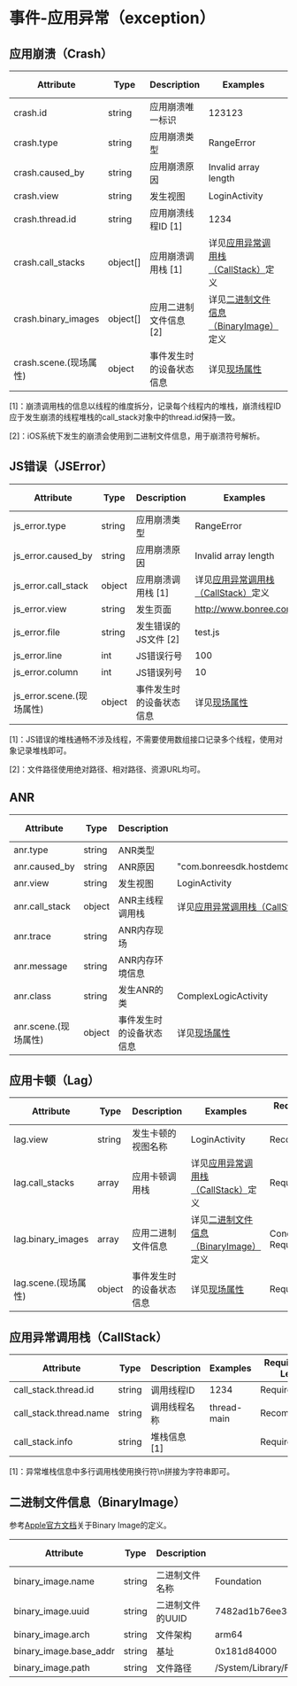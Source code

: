 
# 事件-应用异常（exception）

## 应用崩溃（Crash）

| Attribute | Type | Description | Examples | Requirement Level |
| -- | -- | -- | -- | -- |
| crash.id | string | 应用崩溃唯一标识 | 123123 | Required |
| crash.type | string | 应用崩溃类型 | RangeError | Required |
| crash.caused_by | string | 应用崩溃原因 | Invalid array length | Required |
| crash.view | string | 发生视图 | LoginActivity | Required |
| crash.thread.id | string | 应用崩溃线程ID [1] | 1234 | Required |
| crash.call_stacks | object[] | 应用崩溃调用栈 [1] | 详见[应用异常调用栈（CallStack）](#应用异常调用栈callstack)定义 | Required |
| crash.binary_images | object[] | 应用二进制文件信息 [2] | 详见[二进制文件信息（BinaryImage）](#二进制文件信息binaryimage)定义 | Conditionally Required |
| crash.scene.(现场属性) | object | 事件发生时的设备状态信息 | 详见[现场属性](./event_common.md) | Required |

[1]：崩溃调用栈的信息以线程的维度拆分，记录每个线程内的堆栈，崩溃线程ID应于发生崩溃的线程堆栈的call_stack对象中的thread.id保持一致。

[2]：iOS系统下发生的崩溃会使用到二进制文件信息，用于崩溃符号解析。

## JS错误（JSError）

| Attribute | Type | Description | Examples | Requirement Level |
| -- | -- | -- | -- | -- |
| js_error.type | string | 应用崩溃类型 | RangeError | Required |
| js_error.caused_by | string | 应用崩溃原因 | Invalid array length | Required |
| js_error.call_stack | object | 应用崩溃调用栈 [1] | 详见[应用异常调用栈（CallStack）](#应用异常调用栈callstack)定义 | Required |
| js_error.view | string | 发生页面 | http://www.bonree.com | Required |
| js_error.file | string | 发生错误的JS文件 [2] | test.js | Required |
| js_error.line | int | JS错误行号 | 100 | Required |
| js_error.column | int | JS错误列号 | 10 | Required |
| js_error.scene.(现场属性) | object | 事件发生时的设备状态信息 | 详见[现场属性](./event_common.md) | Required |

[1]：JS错误的堆栈通畅不涉及线程，不需要使用数组接口记录多个线程，使用对象记录堆栈即可。

[2]：文件路径使用绝对路径、相对路径、资源URL均可。

## ANR

| Attribute | Type | Description | Examples | Requirement Level |
| -- | -- | -- | -- | -- |
| anr.type | string | ANR类型 | | Recommended |
| anr.caused_by | string | ANR原因 | "com.bonreesdk.hostdemo.business.lags.ComplexLogicActivity.resetArray(ComplexLogicActivity.java:28)" | Required |
| anr.view | string | 发生视图 | LoginActivity | Required |
| anr.call_stack | object | ANR主线程调用栈 | 详见[应用异常调用栈（CallStack）](#应用异常调用栈callstack)定义 | Required |
| anr.trace | string | ANR内存现场 | | Required |
| anr.message | string | ANR内存环境信息 | | Recommended |
| anr.class | string | 发生ANR的类 | ComplexLogicActivity | Required |
| anr.scene.(现场属性) | object | 事件发生时的设备状态信息 | 详见[现场属性](./event_common.md) | Required |

## 应用卡顿（Lag）

| Attribute | Type | Description | Examples | Requirement Level |
| -- | -- | -- | -- | -- |
| lag.view | string | 发生卡顿的视图名称 | LoginActivity | Recommended |
| lag.call_stacks | array | 应用卡顿调用栈 | 详见[应用异常调用栈（CallStack）](#应用异常调用栈callstack)定义 | Required |
| lag.binary_images | array | 应用二进制文件信息 | 详见[二进制文件信息（BinaryImage）](#二进制文件信息binaryimage)定义 | Conditionally Required |
| lag.scene.(现场属性) | object | 事件发生时的设备状态信息 | 详见[现场属性](./event_common.md) | Required |

## 应用异常调用栈（CallStack）

| Attribute | Type | Description | Examples | Requirement Level |
| -- | -- | -- | -- | -- |
| call_stack.thread.id | string | 调用线程ID | 1234 | Required |
| call_stack.thread.name | string | 调用线程名称 | thread-main | Recommended |
| call_stack.info | string | 堆栈信息 [1] | | Required |

[1]：异常堆栈信息中多行调用栈使用换行符\n拼接为字符串即可。

## 二进制文件信息（BinaryImage）

参考[Apple官方文档](https://developer.apple.com/documentation/xcode/examining-the-fields-in-a-crash-report)关于Binary Image的定义。

| Attribute | Type | Description | Examples | Requirement Level |
| -- | -- | -- | -- | -- |
| binary_image.name | string | 二进制文件名称 | Foundation | Required |
| binary_image.uuid | string | 二进制文件的UUID | 7482ad1b76ee38b48dac0960f9f9521e | Required |
| binary_image.arch | string | 文件架构 | arm64 | Required |
| binary_image.base_addr | string | 基址 | 0x181d84000 | Required |
| binary_image.path | string | 文件路径 | /System/Library/Frameworks/Foundation.framework/Foundation | Required |
